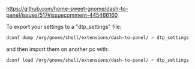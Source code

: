 https://github.com/home-sweet-gnome/dash-to-panel/issues/517#issuecomment-445466160


To export your settings to a "dtp_settings" file:
```bash
dconf dump /org/gnome/shell/extensions/dash-to-panel/ > dtp_settings
```

and then import them on another pc with:
```bash
dconf load /org/gnome/shell/extensions/dash-to-panel/ < dtp_settings
```